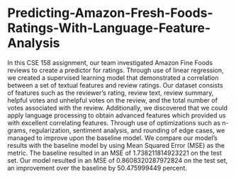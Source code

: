 # Predicting-Amazon-Fresh-Foods-Ratings-With-Language-Feature-Analysis

In this CSE 158 assignment, our team
investigated Amazon Fine Foods reviews to
create a predictor for ratings. Through use of
linear regression, we created a supervised
learning model that demonstrated a correlation
between a set of textual features and review
ratings.
Our dataset consists of features such as the
reviewer’s rating, review text, review summary,
helpful votes and unhelpful votes on the review,
and the total number of votes associated with the
review. Additionally, we discovered that we
could apply language processing to obtain
advanced features which provided us with
excellent correlating features. Through use of
optimizations such as n-grams, regularization,
sentiment analysis, and rounding of edge cases,
we managed to improve upon the baseline
model.
We compare our model’s results with the
baseline model by using Mean Squared Error
(MSE) as the metric. The baseline resulted in an
MSE of 1.738211814923221 on the test set. Our
model resulted in an MSE of
0.8608320287972824 on the test set, an
improvement over the baseline by 50.475999449
percent.
